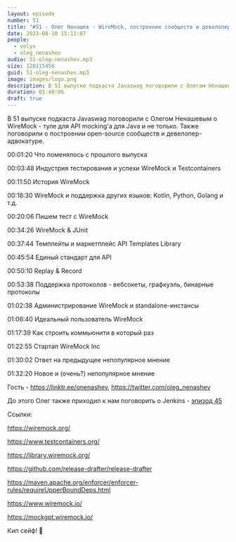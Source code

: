 ```yaml
---
layout: episode
number: 51
title: "#51 - Олег Ненашев - WireMock, построение сообществ и девелопер-адвокатура"
date: 2023-08-10 15:11:07
people:
  - volyx
  - oleg_nenashev
audio: 51-oleg-nenashev.mp3
size: 120115456    
guid: 51-oleg-nenashev.mp3
image: images/logo.png
description: В 51 выпуске подкаста Javaswag поговорили с Олегом Ненашевым о WireMock, построении сообществ и девелопер-адвокатуре"
duration: 01:40:06
draft: true
---
```


В 51 выпуске подкаста Javaswag поговорили с Олегом Ненашевым о WireMock - туле для API mocking'a для Java и не только.
Также поговорили о построении open-source сообществ и девелопер-адвокатуре.

00:01:20 Что поменялось с прошлого выпуска

00:03:48 Индустрия тестирования и успехи WireMock и Testcontainers

00:11:50 История WireMock

00:16:30 WireMock и поддержка других языков: Kotlin, Python, Golang и т.д.

00:20:06 Пишем тест с WireMock

00:34:26 WireMock & JUnit

00:37:44 Темплейты и маркетплейс API Templates Library

00:45:54 Единый стандарт для API

00:50:10 Replay & Record

00:53:38 Поддержка протоколов - вебсокеты, графкуэль, бинарные протоколы

01:02:38 Администрирование WireMock и standalone-инстансы

01:06:40 Идеальный пользователь WireMock

01:17:39 Как строить коммьюнити в который раз

01:22:55 Стартап WireMock Inc

01:30:02 Ответ на предыдущее непопулярное мнение

01:32:20 Новое и (очень?) непопулярное мнение

Гость - https://linktr.ee/onenashev, https://twitter.com/oleg_nenashev

До этого Олег также приходил к нам поговорить о Jenkins - [эпизод 45](./45.md)

Ссылки:

https://wiremock.org/

https://www.testcontainers.org/

https://library.wiremock.org/

https://github.com/release-drafter/release-drafter

https://maven.apache.org/enforcer/enforcer-rules/requireUpperBoundDeps.html

https://www.wiremock.io/

https://mockgpt.wiremock.io/

Кип сейф! 🖖







